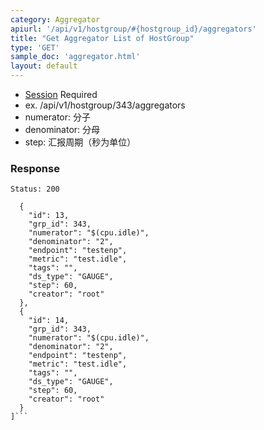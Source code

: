 ```yaml
---
category: Aggregator
apiurl: '/api/v1/hostgroup/#{hostgroup_id}/aggregators'
title: "Get Aggregator List of HostGroup"
type: 'GET'
sample_doc: 'aggregator.html'
layout: default
---
```


* [Session](#/authentication) Required
* ex. /api/v1/hostgroup/343/aggregators
* numerator: 分子
* denominator: 分母
* step: 汇报周期（秒为单位）

### Response

```Status: 200```
```[
  {
    "id": 13,
    "grp_id": 343,
    "numerator": "$(cpu.idle)",
    "denominator": "2",
    "endpoint": "testenp",
    "metric": "test.idle",
    "tags": "",
    "ds_type": "GAUGE",
    "step": 60,
    "creator": "root"
  },
  {
    "id": 14,
    "grp_id": 343,
    "numerator": "$(cpu.idle)",
    "denominator": "2",
    "endpoint": "testenp",
    "metric": "test.idle",
    "tags": "",
    "ds_type": "GAUGE",
    "step": 60,
    "creator": "root"
  }
]```
